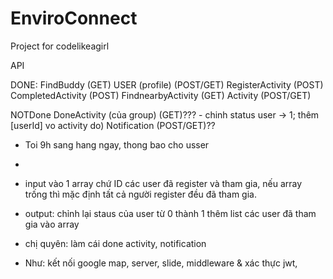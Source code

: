 # EnviroConnect

Project for codelikeagirl

API

DONE:
FindBuddy (GET)
USER (profile) (POST/GET)
RegisterActivity (POST)
CompletedActivity (POST)
FindnearbyActivity (GET)
Activity (POST/GET)

NOTDone
DoneActivity (của group) (GET)??? - chinh status user -> 1; thêm [userId] vo activity do)
Notification (POST/GET)??
- Toi 9h sang hang ngay, thong bao cho usser
-


- input vào 1 array chứ ID các user đã register và tham gia, nếu array trống thì mặc định tất cả người register đều đã tham gia.
- output:
  chỉnh lại staus của user từ 0 thành 1
  thêm list các user đã tham gia vào array

- chị quyên: làm cái done activity, notification
- Như: kết nối google map, server, slide, middleware & xác thực jwt,